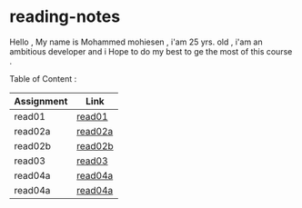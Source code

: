 # reading-notes

Hello , My name is Mohammed mohiesen , i'am 25 yrs. old  , i'am an ambitious developer and i 
Hope to do my best to ge the most of this course .


Table of Content : 

Assignment       | Link                                                                  |
-----------------|-----------------------|
  read01         |  [read01](read01.md)  |
  read02a        |  [read02a](read2a.md) |
  read02b        |  [read02b](read2b.md) |
  read03         |  [read03](read03.md)  |
  read04a        |  [read04a](read04a.md)|
  read04a        |  [read04a](read05.md) |